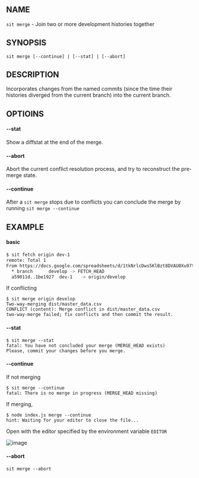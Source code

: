 ## NAME

`sit merge` - Join two or more development histories together

## SYNOPSIS

```
sit merge [--continue] | [--stat] | [--abort]
```

## DESCRIPTION

Incorporates changes from the named commits (since the time their histories diverged from the current branch) into the current branch.

## OPTIOINS

#### --stat

Show a diffstat at the end of the merge.

#### --abort

Abort the current conflict resolution process, and try to reconstruct the pre-merge state.

#### --continue

After a `sit merge` stops due to conflicts you can conclude the merge by running `sit merge --continue`

## EXAMPLE

#### basic

```bash
$ sit fetch origin dev-1
remote: Total 1
From https://docs.google.com/spreadsheets/d/1tkNrlcDws5KlBzt8DVAU0Xu97tPHy9dIOHYZrT_YtPs/edit#gid=2010045482
  * branch		develop	-> FETCH_HEAD
  a59011d..1be1927	dev-1	-> origin/develop
```

If conflicting

```
$ sit merge origin develop
Two-way-merging dist/master_data.csv
CONFLICT (content): Merge conflict in dist/master_data.csv
two-way-merge failed; fix conflicts and then commit the result.
```

#### --stat

```
$ sit merge --stat
fatal: You have not concluded your merge (MERGE_HEAD exists)
Please, commit your changes before you merge.
```

#### --continue

If not merging

```
$ sit merge --continue
fatal: There is no merge in progress (MERGE_HEAD missing)
```

If merging,

```
$ node index.js merge --continue
hint: Waiting for your editor to close the file...
```

Open with the editor specified by the environment variable `EDITOR`

![image](https://user-images.githubusercontent.com/11146767/77658194-ae2c6780-6fb9-11ea-9999-c25c0c0f14ba.png)

#### --abort

```
sit merge --abort
```

